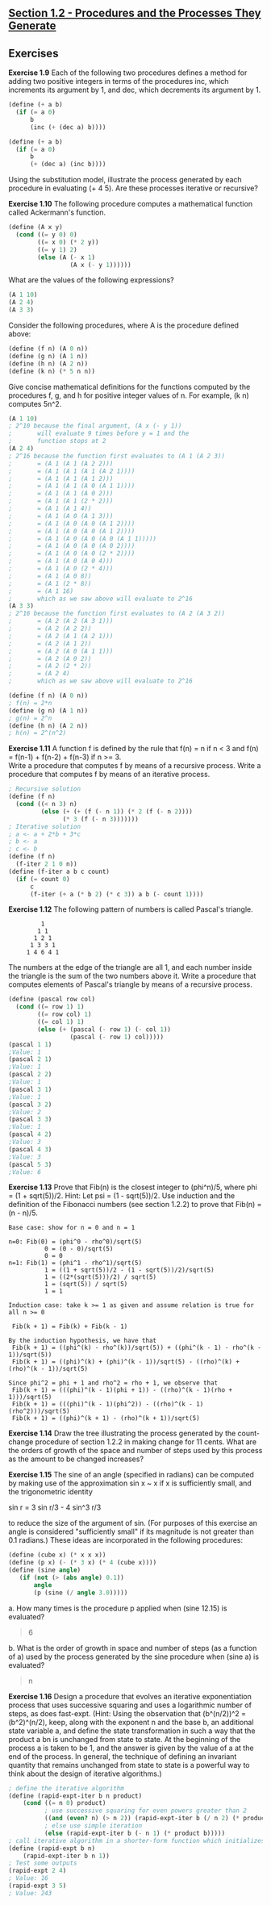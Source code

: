 ## [Section 1.2 - Procedures and the Processes They Generate](https://mitpress.mit.edu/sicp/full-text/book/book-Z-H-11.html#%_sec_1.2)

## Exercises
**Exercise 1.9** Each of the following two procedures defines a method for adding two positive integers in terms of the procedures inc, which increments its argument by 1, and dec, which decrements its argument by 1.
```scheme
(define (+ a b)
  (if (= a 0)
      b
      (inc (+ (dec a) b))))

(define (+ a b)
  (if (= a 0)
      b
      (+ (dec a) (inc b))))
```
Using the substitution model, illustrate the process generated by each procedure in evaluating (+ 4 5). Are these processes iterative or recursive?

**Exercise 1.10** The following procedure computes a mathematical function called Ackermann's function.
```scheme
(define (A x y)
  (cond ((= y 0) 0)
        ((= x 0) (* 2 y))
        ((= y 1) 2)
        (else (A (- x 1)
                 (A x (- y 1))))))
```
What are the values of the following expressions?
```scheme
(A 1 10)
(A 2 4)
(A 3 3)
```
Consider the following procedures, where A is the procedure defined above:
```scheme
(define (f n) (A 0 n))
(define (g n) (A 1 n))
(define (h n) (A 2 n))
(define (k n) (* 5 n n))
```
Give concise mathematical definitions for the functions computed by the procedures f, g, and h for positive integer values of n. For example, (k n) computes 5n^2.

```scheme
(A 1 10)
; 2^10 because the final argument, (A x (- y 1))
;       will evaluate 9 times before y = 1 and the
;       function stops at 2
(A 2 4)
; 2^16 because the function first evaluates to (A 1 (A 2 3))
;       = (A 1 (A 1 (A 2 2)))
;       = (A 1 (A 1 (A 1 (A 2 1))))
;       = (A 1 (A 1 (A 1 2)))
;       = (A 1 (A 1 (A 0 (A 1 1))))
;       = (A 1 (A 1 (A 0 2)))
;       = (A 1 (A 1 (2 * 2)))
;       = (A 1 (A 1 4))
;       = (A 1 (A 0 (A 1 3)))
;       = (A 1 (A 0 (A 0 (A 1 2))))
;       = (A 1 (A 0 (A 0 (A 1 2))))
;       = (A 1 (A 0 (A 0 (A 0 (A 1 1)))))
;       = (A 1 (A 0 (A 0 (A 0 2))))
;       = (A 1 (A 0 (A 0 (2 * 2))))
;       = (A 1 (A 0 (A 0 4)))
;       = (A 1 (A 0 (2 * 4)))
;       = (A 1 (A 0 8))
;       = (A 1 (2 * 8))
;       = (A 1 16)
;       which as we saw above will evaluate to 2^16
(A 3 3)
; 2^16 because the function first evaluates to (A 2 (A 3 2))
;       = (A 2 (A 2 (A 3 1)))
;       = (A 2 (A 2 2))
;       = (A 2 (A 1 (A 2 1)))
;       = (A 2 (A 1 2))
;       = (A 2 (A 0 (A 1 1)))
;       = (A 2 (A 0 2))
;       = (A 2 (2 * 2))
;       = (A 2 4)
;       which as we saw above will evaluate to 2^16

(define (f n) (A 0 n))
; f(n) = 2*n
(define (g n) (A 1 n))
; g(n) = 2^n
(define (h n) (A 2 n))
; h(n) = 2^(n^2)
```

**Exercise 1.11** A function f is defined by the rule that f(n) = n if n < 3 and f(n) = f(n-1) + f(n-2) + f(n-3) if n >= 3.  
Write a procedure that computes f by means of a recursive process. Write a procedure that computes f by means of an iterative process.
```scheme
; Recursive solution
(define (f n)
  (cond ((< n 3) n)
	     (else (+ (+ (f (- n 1)) (* 2 (f (- n 2))))  
               (* 3 (f (- n 3)))))))
; Iterative solution
; a <- a + 2*b + 3*c
; b <- a
; c <- b
(define (f n)
  (f-iter 2 1 0 n))
(define (f-iter a b c count)
  (if (= count 0)
      c
      (f-iter (+ a (* b 2) (* c 3)) a b (- count 1))))
```

**Exercise 1.12** The following pattern of numbers is called Pascal's triangle.  
```Tex
         1
        1 1
       1 2 1
      1 3 3 1
     1 4 6 4 1
```
The numbers at the edge of the triangle are all 1, and each number inside the triangle is the sum of the two numbers above it. Write a procedure that computes elements of Pascal's triangle by means of a recursive process.
```scheme
(define (pascal row col)
  (cond ((= row 1) 1)
	    ((= row col) 1)
	    ((= col 1) 1)
        (else (+ (pascal (- row 1) (- col 1))
		         (pascal (- row 1) col)))))
(pascal 1 1)
;Value: 1
(pascal 2 1)
;Value: 1
(pascal 2 2)
;Value: 1
(pascal 3 1)
;Value: 1
(pascal 3 2)
;Value: 2
(pascal 3 3)
;Value: 1
(pascal 4 2)
;Value: 3
(pascal 4 3)
;Value: 3
(pascal 5 3)
;Value: 6
```

**Exercise 1.13** Prove that Fib(n) is the closest integer to (phi^n)/5, where phi = (1 + sqrt(5))/2. Hint: Let psi = (1 - sqrt(5))/2. Use induction and the definition of the Fibonacci numbers (see section 1.2.2) to prove that Fib(n) = (n - n)/5.

```Text
Base case: show for n = 0 and n = 1

n=0: Fib(0) = (phi^0 - rho^0)/sqrt(5)
          0 = (0 - 0)/sqrt(5)
          0 = 0
n=1: Fib(1) = (phi^1 - rho^1)/sqrt(5)
          1 = ((1 + sqrt(5))/2 - (1 - sqrt(5))/2)/sqrt(5)
          1 = ((2*(sqrt(5)))/2) / sqrt(5)
          1 = (sqrt(5)) / sqrt(5)
          1 = 1

Induction case: take k >= 1 as given and assume relation is true for all n >= 0

 Fib(k + 1) = Fib(k) + Fib(k - 1)

By the induction hypothesis, we have that
 Fib(k + 1) = ((phi^(k) - rho^(k))/sqrt(5)) + ((phi^(k - 1) - rho^(k - 1))/sqrt(5))
 Fib(k + 1) = ((phi)^(k) + (phi)^(k - 1))/sqrt(5) - ((rho)^(k) + (rho)^(k - 1))/sqrt(5)

Since phi^2 = phi + 1 and rho^2 = rho + 1, we observe that
 Fib(k + 1) = (((phi)^(k - 1)(phi + 1)) - ((rho)^(k - 1)(rho + 1)))/sqrt(5)
 Fib(k + 1) = (((phi)^(k - 1)(phi^2)) - ((rho)^(k - 1)(rho^2)))/sqrt(5)
 Fib(k + 1) = ((phi)^(k + 1) - (rho)^(k + 1))/sqrt(5)
```

**Exercise 1.14** Draw the tree illustrating the process generated by the count-change procedure of section 1.2.2 in making change for 11 cents. What are the orders of growth of the space and number of steps used by this process as the amount to be changed increases?

**Exercise 1.15** The sine of an angle (specified in radians) can be computed by making use of the approximation sin x ~ x if x is sufficiently small, and the trigonometric identity  

sin r = 3 sin r/3 - 4 sin^3 r/3  

to reduce the size of the argument of sin. (For purposes of this exercise an angle is considered "sufficiently small" if its magnitude is not greater than 0.1 radians.) These ideas are incorporated in the following procedures:
```scheme
(define (cube x) (* x x x))
(define (p x) (- (* 3 x) (* 4 (cube x))))
(define (sine angle)
   (if (not (> (abs angle) 0.1))
       angle
       (p (sine (/ angle 3.0)))))
```
a.  How many times is the procedure p applied when (sine 12.15) is evaluated?
> 6  

b. What is the order of growth in space and number of steps (as a function of a) used by the process generated by the sine procedure when (sine a) is evaluated?
> n  

**Exercise 1.16** Design a procedure that evolves an iterative exponentiation process that uses successive squaring and uses a logarithmic number of steps, as does fast-expt. (Hint: Using the observation that (b^(n/2))^2 = (b^2)^(n/2), keep, along with the exponent n and the base b, an additional state variable a, and define the state transformation in such a way that the product a bn is unchanged from state to state. At the beginning of the process a is taken to be 1, and the answer is given by the value of a at the end of the process. In general, the technique of defining an invariant quantity that remains unchanged from state to state is a powerful way to think about the design of iterative algorithms.)  
```scheme
; define the iterative algorithm
(define (rapid-expt-iter b n product)
    (cond ((= n 0) product)
          ; use successive squaring for even powers greater than 2
          ((and (even? n) (> n 2)) (rapid-expt-iter b (/ n 2) (* product (* b b))))
          ; else use simple iteration
          (else (rapid-expt-iter b (- n 1) (* product b)))))
; call iterative algorithm in a shorter-form function which initializes a to be 1
(define (rapid-expt b n)
    (rapid-expt-iter b n 1))
; Test some outputs
(rapid-expt 2 4)
; Value: 16
(rapid-expt 3 5)
; Value: 243
```

